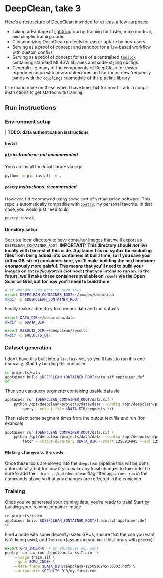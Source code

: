 # DeepClean, take 3
Here's a restructure of DeepClean intended for at least a few purposes:
- Taking advantage of [lightning](https://lightning.ai/) during training for faster, more modular, and simpler training code
- Containerizing DeepClean projects for easier uptake by new users
- Serving as a proof of concept and sandbox for a `law`-based workflow with custom configs
- Serving as a proof of concept for use of a centralized [`toolbox`](./toolbox/) containing standard ML4GW libraries and code-styling configs
- Generalizing many of the components of DeepClean for easier experimentation with new architectures and for target new frequency bands with the [`couplings`](./deepclean/couplings) submodule of the pipeline library

I'll expand more on these when I have time, but for now I'll add a couple instructions to get started with training.

## Run instructions
### Environment setup
| **TODO: data authentication instructions**

#### Install
##### `pip` instructions: not recommended
You can install the local library via `pip`:

```bash
python -m pip install -e .
```

##### `poetry` instructions: recommended
However, I'd recommend using some sort of virtualization software. This repo is automatically compatible with [`poetry`](https://python-poetry.org/), my personal favorite. In that case, you would just need to do

```bash
poetry install
```

#### Directory setup
Set up a local directory to save container images that we'll export as `DEEPCLEAN_CONTAINER_ROOT`.
**IMPORTANT: This directory should _not_ live locally with the rest of this code. Apptainer has no syntax for excluding files from being added into containers at build time, so if you save your (often GB-sized) containers here, you'll make building the next container enormously more painful. This means that you'll need to build your images on every _filesystem_ (not node) that you intend to run on. In the future, we'll make these containers available on `/cvmfs` via the Open Science Grid, but for now you'll need to build them**.

```bash
# or wherever you want to save this
export DEEPCLEAN_CONTAINER_ROOT=~/images/deepclean
mkdir -p $DEEPCLEAN_CONTAINER_ROOT
```

Finally make a directory to save our data and run outputs

```bash
export DATA_DIR=~/deepclean/data
mkdir -p $DATA_DIR

export RESULTS_DIR=~/deepclean/results
mkdir -p $RESULTS_DIR
```

### Dataset generation
I don't have this built into a `law.Task` yet, so you'll have to run this one manually. Start by building the container

```bash
cd projects/data
apptainer build $DEEPCLEAN_CONTAINER_ROOT/data.sif apptainer.def
cd -
```

Then you can query segments containing usable data via

```bash
apptainer run $DEEPCLEAN_CONTAINER_ROOT/data.sif \
    python /opt/deepclean/projects/data/data --config /opt/deepclean/projects/data/config.yaml \
        query --output-file $DATA_DIR/segments.txt
```

Then select some segment times from the output text file and run (for example)

```bash
apptainer run $DEEPCLEAN_CONTAINER_ROOT/data.sif \
    python /opt/deepclean/projects/data/data --config /opt/deepclean/projects/data/config.yaml \
        fetch --output-directory $DATA_DIR --start 1250916945 --end 1250951947
```

#### Making changes to the code
Once these tools are moved into the `deepclean` pipeline this will be done automatically, but for now if you make any local changes to the code, be sure to add the `--bind .:/opt/deepclean` flag after `apptainer run` in the commands above so that you changes are reflected in the container.

### Training
Once you've generated your training data, you're ready to train! Start by building your training container image

```bash
cd projects/train
apptainer build $DEEPCLEAN_CONTAINER_ROOT/train.sif apptainer.def
cd -
```

Find a node with some decently-sized GPUs, ensure that the one you want isn't being used, and then run (assuming you built this library with `poetry`):

```bash
export GPU_INDEX=0  # or whichever you want
poetry run law run deepclean.tasks.Train  \
    --image train.sif \
    --gpus $GPU_INDEX \
    --data-fname $DATA_DIR/deepclean-1250916945-35002.hdf5 \
    --output-dir $RESULTS_DIR/my-first-run
```

